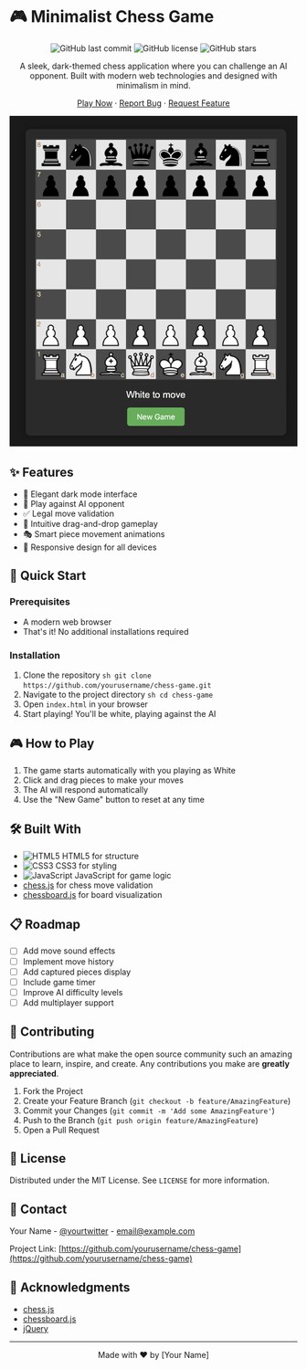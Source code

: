 # 🎮 Minimalist Chess Game

<div align="center">

![GitHub last commit](https://img.shields.io/github/last-commit/yourusername/chess-game)
![GitHub license](https://img.shields.io/github/license/yourusername/chess-game)
![GitHub stars](https://img.shields.io/github/stars/yourusername/chess-game)

A sleek, dark-themed chess application where you can challenge an AI opponent. Built with modern web technologies and designed with minimalism in mind.

[Play Now](#installation) · [Report Bug](https://github.com/yourusername/chess-game/issues) · [Request Feature](https://github.com/yourusername/chess-game/issues)

![Chess Game Preview](screenshot.png)

</div>

## ✨ Features

- 🌙 Elegant dark mode interface
- 🤖 Play against AI opponent
- ✅ Legal move validation
- 🎯 Intuitive drag-and-drop gameplay
- 🎭 Smart piece movement animations
- 📱 Responsive design for all devices

## 🚀 Quick Start

### Prerequisites

- A modern web browser
- That's it! No additional installations required

### Installation

1. Clone the repository   ```sh
   git clone https://github.com/yourusername/chess-game.git   ```
2. Navigate to the project directory   ```sh
   cd chess-game   ```
3. Open `index.html` in your browser
4. Start playing! You'll be white, playing against the AI

## 🎮 How to Play

1. The game starts automatically with you playing as White
2. Click and drag pieces to make your moves
3. The AI will respond automatically
4. Use the "New Game" button to reset at any time

## 🛠️ Built With

- ![HTML5](https://img.shields.io/badge/HTML5-E34F26?style=flat&logo=html5&logoColor=white) HTML5 for structure
- ![CSS3](https://img.shields.io/badge/CSS3-1572B6?style=flat&logo=css3&logoColor=white) CSS3 for styling
- ![JavaScript](https://img.shields.io/badge/JavaScript-F7DF1E?style=flat&logo=javascript&logoColor=black) JavaScript for game logic
- [chess.js](https://github.com/jhlywa/chess.js) for chess move validation
- [chessboard.js](https://chessboardjs.com/) for board visualization

## 📋 Roadmap

- [ ] Add move sound effects
- [ ] Implement move history
- [ ] Add captured pieces display
- [ ] Include game timer
- [ ] Improve AI difficulty levels
- [ ] Add multiplayer support

## 🤝 Contributing

Contributions are what make the open source community such an amazing place to learn, inspire, and create. Any contributions you make are **greatly appreciated**.

1. Fork the Project
2. Create your Feature Branch (`git checkout -b feature/AmazingFeature`)
3. Commit your Changes (`git commit -m 'Add some AmazingFeature'`)
4. Push to the Branch (`git push origin feature/AmazingFeature`)
5. Open a Pull Request

## 📝 License

Distributed under the MIT License. See `LICENSE` for more information.

## 📧 Contact

Your Name - [@yourtwitter](https://twitter.com/yourtwitter) - email@example.com

Project Link: [https://github.com/yourusername/chess-game](https://github.com/yourusername/chess-game)

## 🙏 Acknowledgments

- [chess.js](https://github.com/jhlywa/chess.js)
- [chessboard.js](https://chessboardjs.com/)
- [jQuery](https://jquery.com)

---

<div align="center">
Made with ❤️ by [Your Name]
</div>
